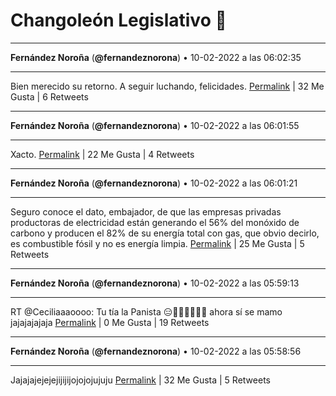 # Changoleón Legislativo 🙈
*****
**Fernández Noroña** (**@fernandeznorona**) • 10-02-2022 a las 06:02:35
*****
Bien merecido su retorno. A seguir luchando, felicidades.
[Permalink](https://twitter.com/fernandeznorona/status/1491774601772376064) | 32 Me Gusta | 6 Retweets
*****
**Fernández Noroña** (**@fernandeznorona**) • 10-02-2022 a las 06:01:55
*****
Xacto.
[Permalink](https://twitter.com/fernandeznorona/status/1491774435099033604) | 22 Me Gusta | 4 Retweets
*****
**Fernández Noroña** (**@fernandeznorona**) • 10-02-2022 a las 06:01:21
*****
Seguro conoce el dato, embajador, de que las empresas privadas productoras de electricidad están generando el 56% del monóxido de carbono y producen el 82% de su energía total con gas, que obvio decirlo, es combustible fósil y no es energía limpia.
[Permalink](https://twitter.com/fernandeznorona/status/1491774292417294342) | 25 Me Gusta | 5 Retweets
*****
**Fernández Noroña** (**@fernandeznorona**) • 10-02-2022 a las 05:59:13
*****
RT @Ceciliaaaoooo: Tu tía la Panista 😑🤣🤣🤣🤣🤣🤣 ahora sí se mamo jajajajajaja
[Permalink](https://twitter.com/fernandeznorona/status/1491773755567259653) | 0 Me Gusta | 19 Retweets
*****
**Fernández Noroña** (**@fernandeznorona**) • 10-02-2022 a las 05:58:56
*****
Jajajajejejejijijijojojojujuju
[Permalink](https://twitter.com/fernandeznorona/status/1491773684255793153) | 32 Me Gusta | 5 Retweets